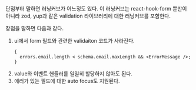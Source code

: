 단점부터 말하면 러닝커브가 어느정도 있다. 이 러닝커브는 react-hook-form 뿐만이 아니라 zod, yup과 같은 validation 라이브러리에 대한 러닝커브를 포함한다.

장점을 말하면 다음과 같다.

1. ui에서 form 필드와 관련한 validaiton 코드가 사라진다.
   ```tsx
   {
     errors.email.length < schema.email.maxLength && <ErrorMessage />;
   }
   ```
2. value와 이벤트 핸들러를 일일히 할당하지 않아도 된다.
3. 에러가 있는 필드에 대한 auto focus도 지원된다.
